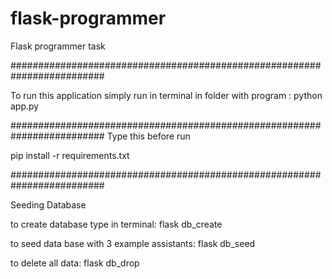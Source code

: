 # flask-programmer
Flask programmer task


#########################################################################

To run this application simply run in terminal in folder with program :
python app.py


#########################################################################
Type this before run

pip install -r requirements.txt 

#########################################################################

Seeding Database

to create database type in terminal:
flask db_create

to seed data base with 3 example assistants:
flask db_seed

to delete all data:
flask db_drop

